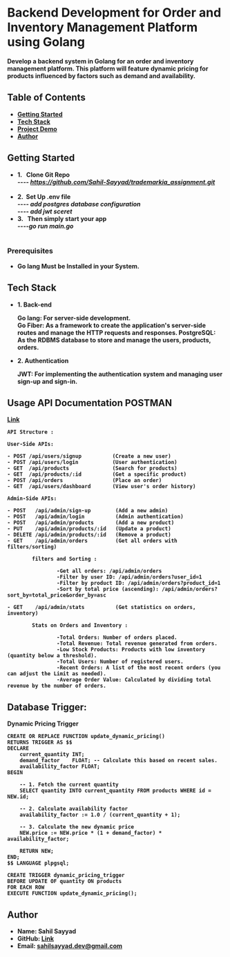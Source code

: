 # Backend Development for Order and Inventory Management Platform using Golang
  
 <b> Develop a backend system in Golang for an order and inventory management
platform. This platform will feature dynamic pricing for products influenced by factors such as
demand and availability. <b> 

## Table of Contents
-  <b> [Getting Started](#getting-started)</b>
-  <b> [Tech Stack](#Tech-Stack) </b>
-  <b> [Project Demo](#Project-Demo) </b>
-  <b> [Author](#Author)</b>

## Getting Started
-  <b> 1. &nbsp; Clone Git Repo  </b>
    <br>----<i> https://github.com/Sahil-Sayyad/trademarkia_assignment.git</i><br><br>
-  <b> 2.  &nbsp;Set Up .env file  </b>
   <br>----<i> add postgres database configuration</i>
   <br>----<i> add jwt sceret</i> 
-  <b> 3. &nbsp; Then simply start your app </b>
   <br>----<i>go run main.go </i><br><br>


### Prerequisites
- <b> Go lang Must be Installed in your System.</b>

## Tech Stack

- <b> 1. Back-end </b>
   <p>Go lang: For server-side development.<br/>
      Go Fiber: As a framework to create the application's server-side routes and manage the HTTP requests and responses.
      PostgreSQL: As the RDBMS database to store and manage the  users, products, orders.</p>
-  <b> 2. Authentication </b>
    <p>JWT: For implementing the authentication system and managing user sign-up and sign-in.</p>

## Usage API Documentation POSTMAN 
<a href = "https://www.postman.com/research-specialist-63110380/workspace/trademarkia/collection/24358323-cfc4367c-4962-4059-8158-822d4b5ef3e7?action=share&creator=24358323"> <b>Link</b> </a>
```
API Structure : 

User-Side APIs:

- POST /api/users/signup          (Create a new user)
- POST /api/users/login           (User authentication)
- GET  /api/products              (Search for products)
- GET  /api/products/:id          (Get a specific product)
- POST /api/orders                (Place an order)
- GET  /api/users/dashboard       (View user's order history)

Admin-Side APIs:

- POST   /api/admin/sign-up        (Add a new admin)
- POST   /api/admin/login          (Admin authentication)
- POST   /api/admin/products       (Add a new product)
- PUT    /api/admin/products/:id   (Update a product)
- DELETE /api/admin/products/:id   (Remove a product)
- GET    /api/admin/orders         (Get all orders with filters/sorting)

        filters and Sorting :

                -Get all orders: /api/admin/orders
                -Filter by user ID: /api/admin/orders?user_id=1
                -Filter by product ID: /api/admin/orders?product_id=1
                -Sort by total price (ascending): /api/admin/orders?sort_by=total_price&order_by=asc

- GET    /api/admin/stats          (Get statistics on orders, inventory)

        Stats on Orders and Inventory :

                -Total Orders: Number of orders placed.
                -Total Revenue: Total revenue generated from orders.
                -Low Stock Products: Products with low inventory (quantity below a threshold).
                -Total Users: Number of registered users.
                -Recent Orders: A list of the most recent orders (you can adjust the Limit as needed).
                -Average Order Value: Calculated by dividing total revenue by the number of orders.

```
## Database Trigger:

Dynamic Pricing Trigger 

```
CREATE OR REPLACE FUNCTION update_dynamic_pricing()
RETURNS TRIGGER AS $$
DECLARE
    current_quantity INT;
    demand_factor    FLOAT; -- Calculate this based on recent sales.
    availability_factor FLOAT;
BEGIN

    -- 1. Fetch the current quantity
    SELECT quantity INTO current_quantity FROM products WHERE id = NEW.id; 

    -- 2. Calculate availability factor 
    availability_factor := 1.0 / (current_quantity + 1);

    -- 3. Calculate the new dynamic price
    NEW.price := NEW.price * (1 + demand_factor) * availability_factor; 

    RETURN NEW;
END;
$$ LANGUAGE plpgsql;

CREATE TRIGGER dynamic_pricing_trigger
BEFORE UPDATE OF quantity ON products
FOR EACH ROW
EXECUTE FUNCTION update_dynamic_pricing();
```
## Author


- Name: Sahil Sayyad
- GitHub:  <a href = "https://github.com/Sahil-Sayyad/trademarkia_assignment"> <b>Link</b> </a>
- Email: sahilsayyad.dev@gmail.com
